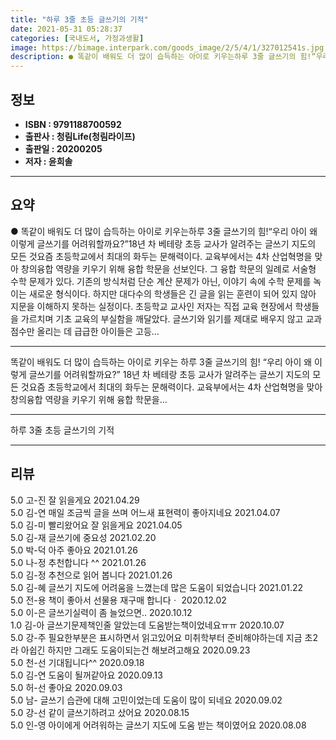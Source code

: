 ```yaml
---
title: "하루 3줄 초등 글쓰기의 기적"
date: 2021-05-31 05:28:37
categories: [국내도서, 가정과생활]
image: https://bimage.interpark.com/goods_image/2/5/4/1/327012541s.jpg
description: ● 똑같이 배워도 더 많이 습득하는 아이로 키우는하루 3줄 글쓰기의 힘!“우리 아이 왜 이렇게 글쓰기를 어려워할까요?”18년 차 베테랑 초등 교사가 알려주는 글쓰기 지도의 모든 것요즘 초등학교에서 최대의 화두는 문해력이다. 교육부에서는 4차 산업혁명을 맞아 창의융합 역량을 키우기 위해
---
```


## **정보**

- **ISBN : 9791188700592**
- **출판사 : 청림Life(청림라이프)**
- **출판일 : 20200205**
- **저자 : 윤희솔**

------



## **요약**

●  똑같이 배워도 더 많이 습득하는 아이로 키우는하루 3줄 글쓰기의 힘!“우리 아이 왜 이렇게 글쓰기를 어려워할까요?”18년 차 베테랑 초등 교사가 알려주는 글쓰기 지도의 모든 것요즘 초등학교에서 최대의 화두는 문해력이다. 교육부에서는 4차 산업혁명을 맞아 창의융합 역량을 키우기 위해 융합 학문을 선보인다. 그 융합 학문의 일례로 서술형 수학 문제가 있다. 기존의 방식처럼 단순 계산 문제가 아닌, 이야기 속에 수학 문제를 녹이는 새로운 형식이다. 하지만 대다수의 학생들은 긴 글을 읽는 훈련이 되어 있지 않아 지문을 이해하지 못하는 실정이다. 초등학교 교사인 저자는 직접 교육 현장에서 학생들을 가르치며 기초 교육의 부실함을 깨달았다. 글쓰기와 읽기를 제대로 배우지 않고 교과 점수만 올리는 데 급급한 아이들은 고등...

------

똑같이 배워도 더 많이 습득하는 아이로 키우는 하루 3줄 글쓰기의 힘!
“우리 아이 왜 이렇게 글쓰기를 어려워할까요?”
18년 차 베테랑 초등 교사가 알려주는 글쓰기 지도의 모든 것요즘 초등학교에서 최대의 화두는 문해력이다. 교육부에서는 4차 산업혁명을 맞아 창의융합 역량을 키우기 위해 융합 학문을... 

------


하루 3줄 초등 글쓰기의 기적 

------


## **리뷰** 

5.0 고-진 잘 읽을게요 2021.04.29 <br/>5.0 김-연 매일 조금씩 글을 쓰며 어느새 표현력이 좋아지네요 2021.04.07 <br/>5.0 김-미 빨리왔어요 잘 읽을게요 2021.04.05 <br/>5.0 김-재 글쓰기에  중요성 2021.02.20 <br/>5.0 박-덕 아주 좋아요 2021.01.26 <br/>5.0 나-정 추천합니다 ^^ 2021.01.26 <br/>5.0 김-정 추천으로 읽어 봅니다 2021.01.26 <br/>5.0 김-혜 글쓰기 지도에 어려움을 느꼈는데 많은 도움이 되었습니다 2021.01.22 <br/>5.0 전-용 책이 좋아서 선물용 재구매 합니다ㆍ 2020.12.02 <br/>5.0 이-은 글쓰기실력이 좀 늘었으면.. 2020.10.12 <br/>1.0 김-아 글쓰기문제책인줄 알았는데 도움받는책이었네요ㅠㅠ 2020.10.07 <br/>5.0 강-주 필요한부분은 표시하면서 읽고있어요
미취학부터 준비해야하는데 지금 초2라 아쉽긴 하지만
그래도 도움이되는건 해보려고해요
 2020.09.23 <br/>5.0 천-선 기대됩니다^^ 2020.09.18 <br/>5.0 김-연 도움이 될꺼같아요 2020.09.13 <br/>5.0 허-선 좋아요 2020.09.03 <br/>5.0 남- 글쓰기 습관에 대해 고민이었는데 도움이 많이 되네요 2020.09.02 <br/>5.0 강-선 같이 글쓰기하려고 샀어요 2020.08.15 <br/>5.0 인-영 아이에게 어려워하는 글쓰기 지도에 도움 받는 책이였어요 2020.08.08 <br/>